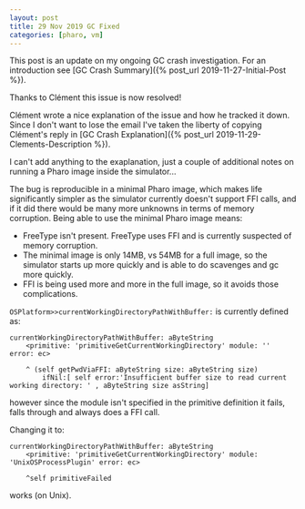 ```yaml
---
layout: post
title: 29 Nov 2019 GC Fixed
categories: [pharo, vm]
---
```


This post is an update on my ongoing GC crash investigation.  For an introduction see [GC Crash Summary]({% post_url 2019-11-27-Initial-Post %}).

Thanks to Clément this issue is now resolved!

Clément wrote a nice explanation of the issue and how he tracked it down.  Since I don't want to lose the email I've taken the liberty of copying Clément's reply in [GC Crash Explanation]({% post_url 2019-11-29-Clements-Description %}).

I can't add anything to the exaplanation, just a couple of additional notes on running a Pharo image inside the simulator...

The bug is reproducible in a minimal Pharo image, which makes life significantly simpler as the simulator currently doesn't support FFI calls, and if it did there would be many more unknowns in terms of memory corruption.  Being able to use the minimal Pharo image means:

- FreeType isn't present.  FreeType uses FFI and is currently suspected of memory corruption.
- The minimal image is only 14MB, vs 54MB for a full image, so the simulator starts up more quickly and is able to do scavenges and gc more quickly.
- FFI is being used more and more in the full image, so it avoids those complications.

`OSPlatform>>currentWorkingDirectoryPathWithBuffer:` is currently defined as:

```
currentWorkingDirectoryPathWithBuffer: aByteString
	<primitive: 'primitiveGetCurrentWorkingDirectory' module: '' error: ec>
	
	^ (self getPwdViaFFI: aByteString size: aByteString size) 
		ifNil:[ self error:'Insufficient buffer size to read current working directory: ' , aByteString size asString]
```

however since the module isn't specified in the primitive definition it fails, falls through and always does a FFI call.

Changing it to:

```
currentWorkingDirectoryPathWithBuffer: aByteString
	<primitive: 'primitiveGetCurrentWorkingDirectory' module: 'UnixOSProcessPlugin' error: ec>
	
	^self primitiveFailed
```

works (on Unix).

